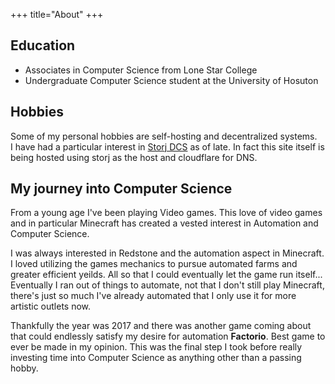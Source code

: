 +++
title="About"
+++

## Education

* Associates in Computer Science from Lone Star College
* Undergraduate Computer Science student at the University of Hosuton

## Hobbies

Some of my personal hobbies are self-hosting and decentralized systems.  
I have had a particular interest in [Storj DCS](https://www.storj.io) as of late. In fact this site itself is being hosted using storj as the host and cloudflare for DNS.  

## My journey into Computer Science

From a young age I've been playing Video games. This love of video games and in particular Minecraft has created a vested interest in Automation and Computer Science.  

I was always interested in Redstone and the automation aspect in Minecraft. I loved utilizing the games mechanics to pursue automated farms and greater efficient yeilds. All so that I could eventually let the game run itself...  
Eventually I ran out of things to automate, not that I don't still play Minecraft, there's just so much I've already automated that I only use it for more artistic outlets now.  

Thankfully the year was 2017 and there was another game coming about that could endlessly satisfy my desire for automation **Factorio**. Best game to ever be made in my opinion. This was the final step I took before really investing time into
Computer Science as anything other than a passing hobby.
